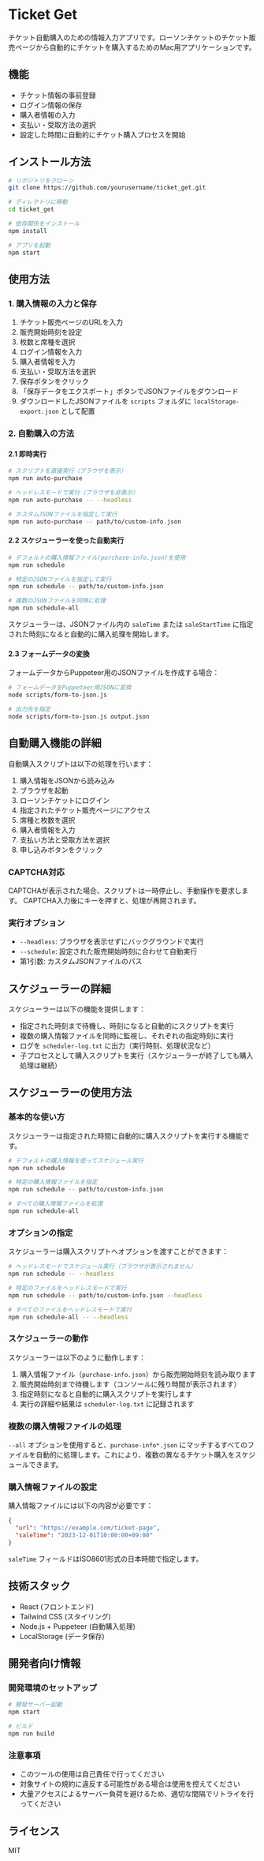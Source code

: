# Ticket Get

チケット自動購入のための情報入力アプリです。ローソンチケットのチケット販売ページから自動的にチケットを購入するためのMac用アプリケーションです。

## 機能

- チケット情報の事前登録
- ログイン情報の保存
- 購入者情報の入力
- 支払い・受取方法の選択
- 設定した時間に自動的にチケット購入プロセスを開始

## インストール方法

```bash
# リポジトリをクローン
git clone https://github.com/yourusername/ticket_get.git

# ディレクトリに移動
cd ticket_get

# 依存関係をインストール
npm install

# アプリを起動
npm start
```

## 使用方法

### 1. 購入情報の入力と保存

1. チケット販売ページのURLを入力
2. 販売開始時刻を設定
3. 枚数と席種を選択
4. ログイン情報を入力
5. 購入者情報を入力
6. 支払い・受取方法を選択
7. 保存ボタンをクリック
8. 「保存データをエクスポート」ボタンでJSONファイルをダウンロード
9. ダウンロードしたJSONファイルを `scripts` フォルダに `localStorage-export.json` として配置

### 2. 自動購入の方法

#### 2.1 即時実行

```bash
# スクリプトを直接実行（ブラウザを表示）
npm run auto-purchase

# ヘッドレスモードで実行（ブラウザを非表示）
npm run auto-purchase -- --headless

# カスタムJSONファイルを指定して実行
npm run auto-purchase -- path/to/custom-info.json
```

#### 2.2 スケジューラーを使った自動実行

```bash
# デフォルトの購入情報ファイル(purchase-info.json)を使用
npm run schedule

# 特定のJSONファイルを指定して実行
npm run schedule -- path/to/custom-info.json

# 複数のJSONファイルを同時に処理
npm run schedule-all
```

スケジューラーは、JSONファイル内の `saleTime` または `saleStartTime` に指定された時刻になると自動的に購入処理を開始します。

#### 2.3 フォームデータの変換

フォームデータからPuppeteer用のJSONファイルを作成する場合：

```bash
# フォームデータをPuppeteer用JSONに変換
node scripts/form-to-json.js

# 出力先を指定
node scripts/form-to-json.js output.json
```

## 自動購入機能の詳細

自動購入スクリプトは以下の処理を行います：

1. 購入情報をJSONから読み込み
2. ブラウザを起動
3. ローソンチケットにログイン
4. 指定されたチケット販売ページにアクセス
5. 席種と枚数を選択
6. 購入者情報を入力
7. 支払い方法と受取方法を選択
8. 申し込みボタンをクリック

### CAPTCHA対応

CAPTCHAが表示された場合、スクリプトは一時停止し、手動操作を要求します。
CAPTCHA入力後にキーを押すと、処理が再開されます。

### 実行オプション

- `--headless`: ブラウザを表示せずにバックグラウンドで実行
- `--schedule`: 設定された販売開始時刻に合わせて自動実行
- 第1引数: カスタムJSONファイルのパス

## スケジューラーの詳細

スケジューラーは以下の機能を提供します：

- 指定された時刻まで待機し、時刻になると自動的にスクリプトを実行
- 複数の購入情報ファイルを同時に監視し、それぞれの指定時刻に実行
- ログを `scheduler-log.txt` に出力（実行時刻、処理状況など）
- 子プロセスとして購入スクリプトを実行（スケジューラーが終了しても購入処理は継続）

## スケジューラーの使用方法

### 基本的な使い方

スケジューラーは指定された時間に自動的に購入スクリプトを実行する機能です。

```bash
# デフォルトの購入情報を使ってスケジュール実行
npm run schedule

# 特定の購入情報ファイルを指定
npm run schedule -- path/to/custom-info.json

# すべての購入情報ファイルを処理
npm run schedule-all
```

### オプションの指定

スケジューラーは購入スクリプトへオプションを渡すことができます：

```bash
# ヘッドレスモードでスケジュール実行（ブラウザが表示されません）
npm run schedule -- --headless

# 特定のファイルをヘッドレスモードで実行
npm run schedule -- path/to/custom-info.json --headless

# すべてのファイルをヘッドレスモードで実行
npm run schedule-all -- --headless
```

### スケジューラーの動作

スケジューラーは以下のように動作します：

1. 購入情報ファイル（`purchase-info.json`）から販売開始時刻を読み取ります
2. 販売開始時刻まで待機します（コンソールに残り時間が表示されます）
3. 指定時刻になると自動的に購入スクリプトを実行します
4. 実行の詳細や結果は `scheduler-log.txt` に記録されます

### 複数の購入情報ファイルの処理

`--all` オプションを使用すると、`purchase-info*.json` にマッチするすべてのファイルを自動的に処理します。これにより、複数の異なるチケット購入をスケジュールできます。

### 購入情報ファイルの設定

購入情報ファイルには以下の内容が必要です：

```json
{
  "url": "https://example.com/ticket-page",
  "saleTime": "2023-12-01T10:00:00+09:00"
}
```

`saleTime` フィールドはISO8601形式の日本時間で指定します。

## 技術スタック

- React (フロントエンド)
- Tailwind CSS (スタイリング)
- Node.js + Puppeteer (自動購入処理)
- LocalStorage (データ保存)

## 開発者向け情報

### 開発環境のセットアップ

```bash
# 開発サーバー起動
npm start

# ビルド
npm run build
```

### 注意事項

- このツールの使用は自己責任で行ってください
- 対象サイトの規約に違反する可能性がある場合は使用を控えてください
- 大量アクセスによるサーバー負荷を避けるため、適切な間隔でリトライを行ってください

## ライセンス

MIT 